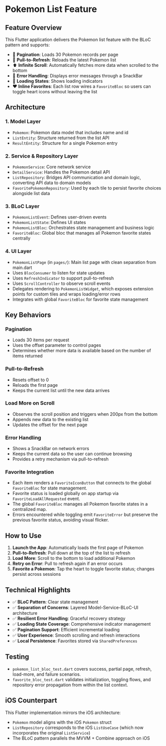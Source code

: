 # Pokemon List Feature

## Feature Overview

This Flutter application delivers the Pokemon list feature with the BLoC pattern and supports:

- 📱 **Pagination**: Loads 30 Pokemon records per page
- 🔄 **Pull-to-Refresh**: Reloads the latest Pokemon list
- ⬆️ **Infinite Scroll**: Automatically fetches more data when scrolled to the bottom
- 🎯 **Error Handling**: Displays error messages through a SnackBar
- 🔄 **Loading States**: Shows loading indicators
- ❤️ **Inline Favorites**: Each list row wires a `FavoriteBloc` so users can toggle heart icons without leaving the list

## Architecture

### 1. Model Layer
- `Pokemon`: Pokemon data model that includes name and id
- `ListEntity`: Structure returned from the list API
- `ResultEntity`: Structure for a single Pokemon entry

### 2. Service & Repository Layer
- `PokemonService`: Core network service
- `DetailService`: Handles the Pokemon detail API
- `ListRepository`: Bridges API communication and domain logic, converting API data to domain models
- `FavoritePokemonRepository`: Used by each tile to persist favorite choices alongside list data

### 3. BLoC Layer
- `PokemonListEvent`: Defines user-driven events
- `PokemonListState`: Defines UI states
- `PokemonListBloc`: Orchestrates state management and business logic
- `FavoriteBloc`: Global bloc that manages all Pokemon favorite states centrally

### 4. UI Layer
- `PokemonListPage` (in `pages/`): Main list page with clean separation from main.dart
- Uses `BlocConsumer` to listen for state updates
- Uses `RefreshIndicator` to support pull-to-refresh
- Uses `ScrollController` to observe scroll events
- Delegates rendering to `PokemonListWidget`, which exposes extension points for custom tiles and wraps loading/error rows
- Integrates with global `FavoriteBloc` for favorite state management

## Key Behaviors

### Pagination
- Loads 30 items per request
- Uses the offset parameter to control pages
- Determines whether more data is available based on the number of items returned

### Pull-to-Refresh
- Resets offset to 0
- Reloads the first page
- Keeps the current list until the new data arrives

### Load More on Scroll
- Observes the scroll position and triggers when 200px from the bottom
- Appends new data to the existing list
- Updates the offset for the next page

### Error Handling
- Shows a SnackBar on network errors
- Keeps the current data so the user can continue browsing
- Provides a retry mechanism via pull-to-refresh

### Favorite Integration
- Each item renders a `FavoriteIconButton` that connects to the global `FavoriteBloc` for state management.
- Favorite status is loaded globally on app startup via `FavoriteLoadAllRequested` event.
- The global `FavoriteBloc` manages all Pokemon favorite states in a centralized map.
- Errors encountered while toggling emit `FavoriteError` but preserve the previous favorite status, avoiding visual flicker.

## How to Use

1. **Launch the App**: Automatically loads the first page of Pokemon
2. **Pull-to-Refresh**: Pull down at the top of the list to refresh
3. **Load More**: Scroll to the bottom to load additional Pokemon
4. **Retry on Error**: Pull to refresh again if an error occurs
5. **Favorite a Pokemon**: Tap the heart to toggle favorite status; changes persist across sessions

## Technical Highlights

- ✅ **BLoC Pattern**: Clear state management
- ✅ **Separation of Concerns**: Layered Model-Service-BLoC-UI architecture
- ✅ **Resilient Error Handling**: Graceful recovery strategy
- ✅ **Loading State Coverage**: Comprehensive indicator management
- ✅ **Pagination Support**: Efficient incremental loading
- ✅ **User Experience**: Smooth scrolling and refresh interactions
- ✅ **Local Persistence**: Favorites stored via `SharedPreferences`

## Testing

- `pokemon_list_bloc_test.dart` covers success, partial page, refresh, load-more, and failure scenarios.
- `favorite_bloc_test.dart` validates initialization, toggling flows, and repository error propagation from within the list context.

## iOS Counterpart

This Flutter implementation mirrors the iOS architecture:
- `Pokemon` model aligns with the iOS `Pokemon` struct
- `ListRepository` corresponds to the iOS `ListUseCase` (which now incorporates the original `ListService`)
- The BLoC pattern parallels the MVVM + Combine approach on iOS
